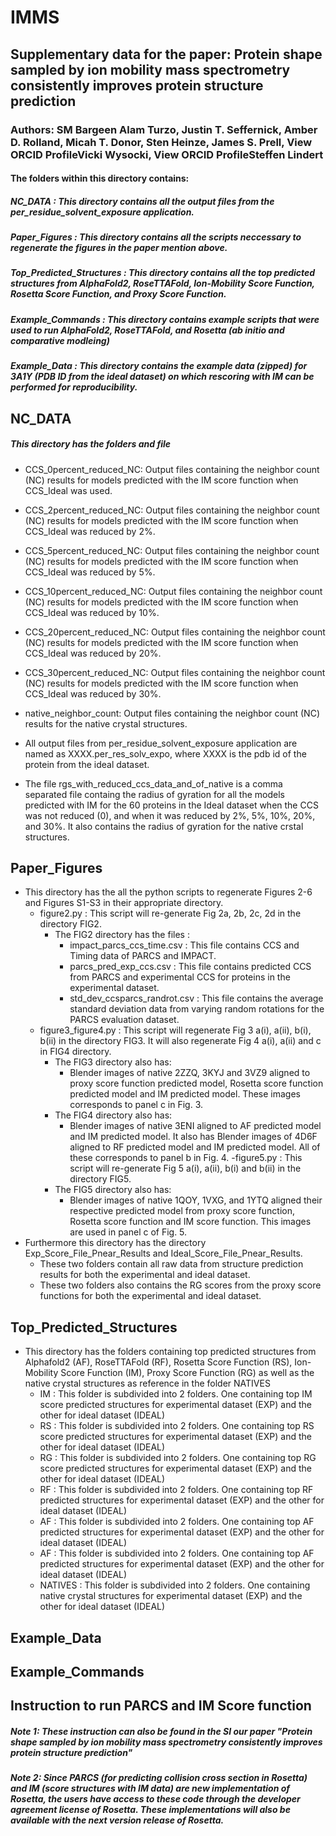 # IMMS
## Supplementary data for the paper: Protein shape sampled by ion mobility mass spectrometry consistently improves protein structure prediction
### Authors: SM Bargeen Alam Turzo, Justin T. Seffernick, Amber D. Rolland, Micah T. Donor, Sten Heinze, James S. Prell,  View ORCID ProfileVicki Wysocki,  View ORCID ProfileSteffen Lindert

#### The folders within this directory contains:
#####	**NC\_DATA** : This directory contains all the output files from the per\_residue\_solvent\_exposure application\.
#####	**Paper\_Figures** : This directory contains all the scripts neccessary to regenerate the figures in the paper mention above\.
#####	**Top\_Predicted\_Structures** : This directory contains all the top predicted structures from AlphaFold2, RoseTTAFold, Ion-Mobility Score Function, Rosetta Score Function, and  Proxy Score Function\.
#####   **Example_Commands** : This directory contains example scripts that were used to run AlphaFold2, RoseTTAFold, and Rosetta (ab initio and comparative modleing) 
#####   **Example_Data** : This directory contains the example data (zipped) for 3A1Y (PDB ID from the ideal dataset) on which rescoring with IM can be performed for reproducibility. 

## **NC\_DATA**
##### This directory has the folders and file
- CCS\_0percent\_reduced\_NC: Output files containing the neighbor count (NC) results for models predicted with the IM score function when CCS\_Ideal was used\.
- CCS\_2percent\_reduced\_NC: Output files containing the neighbor count (NC) results for models predicted with the IM score function when CCS\_Ideal was reduced by 2%\.
- CCS\_5percent\_reduced\_NC: Output files containing the neighbor count (NC) results for models predicted with the IM score function when CCS\_Ideal was reduced by 5%\.
- CCS\_10percent\_reduced\_NC: Output files containing the neighbor count (NC) results for models predicted with the IM score function when CCS\_Ideal was reduced by 10%\.
- CCS\_20percent\_reduced\_NC: Output files containing the neighbor count (NC) results for models predicted with the IM score function when CCS\_Ideal was reduced by 20%\.
- CCS\_30percent\_reduced\_NC: Output files containing the neighbor count (NC) results for models predicted with the IM score function when CCS\_Ideal was reduced by 30%\.
- native\_neighbor\_count: Output files containing the neighbor count (NC) results for the native crystal structures\.
- All output files from per\_residue\_solvent\_exposure application are named as XXXX\.per\_res\_solv\_expo, where XXXX is the pdb id of the protein from the ideal dataset\.

- The file rgs\_with\_reduced\_ccs\_data\_and\_of\_native is a comma separated file containg the radius of gyration for all the models predicted with IM for the 60 proteins in the Ideal dataset when the CCS was not reduced (0), and when it was reduced by 2%, 5%, 10%, 20%, and 30%. It also contains the radius of gyration for the native crstal structures\.

## **Paper\_Figures**
- This directory has the all the python scripts to regenerate Figures 2-6 and Figures S1-S3 in their appropriate directory\.
	- figure2\.py : This script will re-generate Fig 2a, 2b, 2c, 2d in the directory FIG2.
		- The FIG2 directory has the files : 
			- impact_parcs_ccs_time.csv : This file contains CCS and Timing data of PARCS and IMPACT\.
			- parcs_pred_exp_ccs.csv : This file contains predicted CCS from PARCS and experimental CCS for proteins in the experimental dataset\.
			- std_dev_ccsparcs_randrot.csv : This file contains the average standard deviation data from varying random rotations for the PARCS evaluation dataset\.
	- figure3_figure4\.py : This script will regenerate Fig 3 a(i), a(ii), b(i), b(ii) in the directory FIG3. It will also regenerate Fig 4 a(i), a(ii) and c in FIG4 directory.
		- The FIG3 directory also has:
			- Blender images of native 2ZZQ, 3KYJ and 3VZ9 aligned to proxy score function predicted model, Rosetta score function predicted model and IM predicted model\. These images corresponds to panel c in Fig. 3\.
		- The FIG4 directory also has:
			- Blender images of native 3ENI aligned to AF predicted model and IM predicted model\. It also has Blender images of 4D6F aligned to RF predicted model and IM predicted model. All of these corresponds to panel b in Fig. 4\.
	-figure5\.py : This script will re-generate Fig 5 a(i), a(ii), b(i) and b(ii) in the directory FIG5\.
		- The FIG5 directory also has:
			- Blender images of native 1QOY, 1VXG, and 1YTQ aligned their respective predicted model from proxy score function, Rosetta score function and IM score function. This images are used in panel c of Fig. 5\.
- Furthermore this directory has the directory Exp\_Score\_File\_Pnear\_Results and Ideal\_Score\_File\_Pnear\_Results\. 
	- These two folders contain all raw data from structure prediction results for both the experimental and ideal dataset\.
	- These two folders also contains the RG scores from the proxy score functions for both the experimental and ideal dataset\.  
	
##	**Top\_Predicted\_Structures**
- This directory has the folders containing top predicted structures from Alphafold2 (AF), RoseTTAFold (RF), Rosetta Score Function (RS), Ion\-Mobility Score Function (IM), Proxy Score Function (RG) as well as the native crystal structures as reference in the folder NATIVES
	- IM : This folder is subdivided into 2 folders. One containing top IM score predicted structures for experimental dataset (EXP) and the other for ideal dataset (IDEAL)
	- RS : This folder is subdivided into 2 folders. One containing top RS score predicted structures for experimental dataset (EXP) and the other for ideal dataset (IDEAL)
	- RG : This folder is subdivided into 2 folders. One containing top RG score predicted structures for experimental dataset (EXP) and the other for ideal dataset (IDEAL)
	- RF : This folder is subdivided into 2 folders. One containing top RF predicted structures for experimental dataset (EXP) and the other for ideal dataset (IDEAL)
	- AF : This folder is subdivided into 2 folders. One containing top AF predicted structures for experimental dataset (EXP) and the other for ideal dataset (IDEAL)
	- AF : This folder is subdivided into 2 folders. One containing top AF predicted structures for experimental dataset (EXP) and the other for ideal dataset (IDEAL)
	- NATIVES : This folder is subdivided into 2 folders. One containing native crystal structures for experimental dataset (EXP) and the other for ideal dataset (IDEAL)

##   **Example_Data**

##   **Example_Commands**

##	**Instruction to run PARCS and IM Score function**
##### Note 1: These instruction can also be found in the SI our paper "Protein shape sampled by ion mobility mass spectrometry consistently improves protein structure prediction"
##### Note 2: Since PARCS (for predicting collision cross section in Rosetta) and IM (score structures with IM data) are new implementation of Rosetta, the users have access to these code through the developer agreement license of Rosetta. These implementations will also be available with the next version release of Rosetta\.